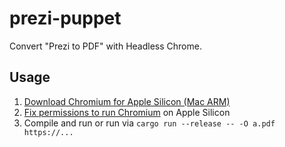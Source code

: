 # prezi-puppet
Convert "Prezi to PDF" with Headless Chrome.

## Usage
1. [Download Chromium for Apple Silicon (Mac ARM)](https://download-chromium.appspot.com/?platform=Mac_Arm&type=snapshots)
2. [Fix permissions to run Chromium](https://chromium.googlesource.com/chromium/src/+/main/docs/mac_arm64.md) on Apple Silicon
3. Compile and run or run via `cargo run --release -- -O a.pdf https://...`
